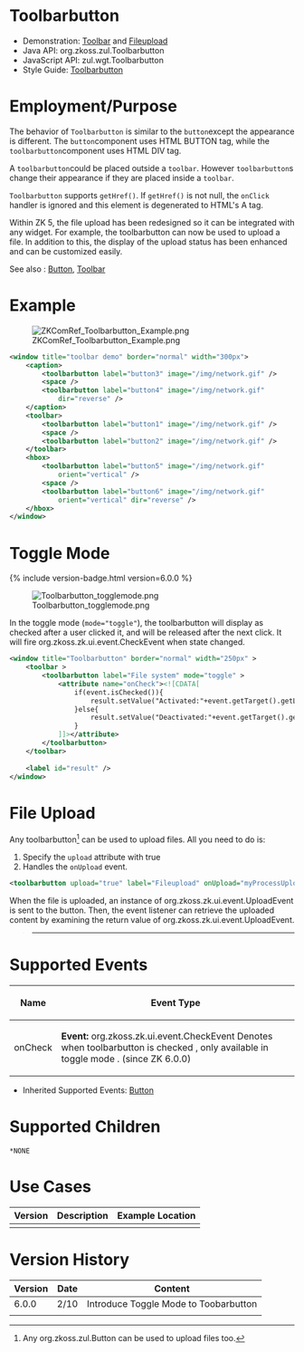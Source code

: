

# Toolbarbutton

- Demonstration: [Toolbar](http://www.zkoss.org/zkdemo/menu/toolbar) and
  [Fileupload](Small_Talks/2009/July/ZK_5:_New_File_Upload#Live_Demo)
- Java API: <javadoc>org.zkoss.zul.Toolbarbutton</javadoc>
- JavaScript API:
  <javadoc directory="jsdoc">zul.wgt.Toolbarbutton</javadoc>
- Style Guide: [
  Toolbarbutton](ZK_Style_Guide/XUL_Component_Specification/Toolbarbutton)

# Employment/Purpose

The behavior of `Toolbarbutton` is similar to the `button`except the
appearance is different. The `button`component uses HTML BUTTON tag,
while the `toolbarbutton`component uses HTML DIV tag.

A `toolbarbutton`could be placed outside a `toolbar`. However
`toolbarbutton`s change their appearance if they are placed inside a
`toolbar`.

`Toolbarbutton` supports `getHref()`. If `getHref()` is not null, the
`onClick` handler is ignored and this element is degenerated to HTML's A
tag.

Within ZK 5, the file upload has been redesigned so it can be integrated
with any widget. For example, the toolbarbutton can now be used to
upload a file. In addition to this, the display of the upload status has
been enhanced and can be customized easily.

See also : [
Button](ZK_Component_Reference/Essential_Components/Button),
[
Toolbar](ZK_Component_Reference/Essential_Components/Toolbar)

# Example

<figure>
<img src="ZKComRef_Toolbarbutton_Example.png"
title="ZKComRef_Toolbarbutton_Example.png" />
<figcaption>ZKComRef_Toolbarbutton_Example.png</figcaption>
</figure>

``` xml
<window title="toolbar demo" border="normal" width="300px">
    <caption>
        <toolbarbutton label="button3" image="/img/network.gif" />
        <space />
        <toolbarbutton label="button4" image="/img/network.gif"
            dir="reverse" />
    </caption>
    <toolbar>
        <toolbarbutton label="button1" image="/img/network.gif" />
        <space />
        <toolbarbutton label="button2" image="/img/network.gif" />
    </toolbar>
    <hbox>
        <toolbarbutton label="button5" image="/img/network.gif"
            orient="vertical" />
        <space />
        <toolbarbutton label="button6" image="/img/network.gif"
            orient="vertical" dir="reverse" />
    </hbox>
</window>
```

# Toggle Mode

{% include version-badge.html version=6.0.0 %}

<figure>
<img src="Toolbarbutton_togglemode.png"
title="Toolbarbutton_togglemode.png" />
<figcaption>Toolbarbutton_togglemode.png</figcaption>
</figure>

In the toggle mode (`mode="toggle"`), the toolbarbutton will display as
checked after a user clicked it, and will be released after the next
click. It will fire <javadoc>org.zkoss.zk.ui.event.CheckEvent</javadoc>
when state changed.

``` xml
<window title="Toolbarbutton" border="normal" width="250px" >
    <toolbar >
        <toolbarbutton label="File system" mode="toggle" >
            <attribute name="onCheck"><![CDATA[
                if(event.isChecked()){
                    result.setValue("Activated:"+event.getTarget().getLabel());
                }else{
                    result.setValue("Deactivated:"+event.getTarget().getLabel());
                }
            ]]></attribute>         
        </toolbarbutton> 
    </toolbar>
    
    <label id="result" />
</window>
```

# File Upload

Any toolbarbutton[^1] can be used to upload files. All you need to do
is:

1.  Specify the `upload` attribute with true
2.  Handles the `onUpload` event.

``` xml
<toolbarbutton upload="true" label="Fileupload" onUpload="myProcessUpload(event.getMedia())"/>
```

When the file is uploaded, an instance of
<javadoc>org.zkoss.zk.ui.event.UploadEvent</javadoc> is sent to the
button. Then, the event listener can retrieve the uploaded content by
examining the return value of
<javadoc method="getMedia()">org.zkoss.zk.ui.event.UploadEvent</javadoc>.

> ------------------------------------------------------------------------
>
> <references/>

# Supported Events

<table>
<thead>
<tr class="header">
<th><center>
<p>Name</p>
</center></th>
<th><center>
<p>Event Type</p>
</center></th>
</tr>
</thead>
<tbody>
<tr class="odd">
<td><center>
<p>onCheck</p>
</center></td>
<td><p><strong>Event:</strong>
<javadoc>org.zkoss.zk.ui.event.CheckEvent</javadoc> Denotes when
toolbarbutton is checked , only available in toggle mode . (since ZK
6.0.0)</p></td>
</tr>
</tbody>
</table>

- Inherited Supported Events: [
  Button](ZK_Component_Reference/Essential_Components/Button#Supported_Events)

# Supported Children

`*NONE`

# Use Cases

| Version | Description | Example Location |
|---------|-------------|------------------|
|         |             |                  |

# Version History



| Version | Date | Content                               |
|---------|------|---------------------------------------|
| 6.0.0   | 2/10 | Introduce Toggle Mode to Toobarbutton |
|         |      |                                       |



[^1]: Any <javadoc>org.zkoss.zul.Button</javadoc> can be used to upload
    files too.
